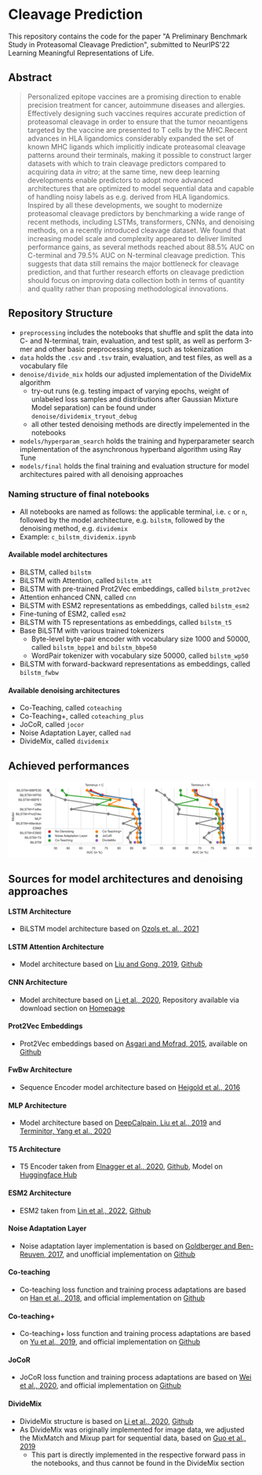 # Cleavage Prediction

This repository contains the code for the paper "A Preliminary Benchmark Study in Proteasomal Cleavage Prediction", submitted to NeurIPS'22 Learning Meaningful Representations of Life.

## Abstract
>Personalized epitope vaccines are a promising direction to enable precision treatment for cancer, autoimmune diseases and allergies. Effectively designing such vaccines requires accurate prediction of proteasomal cleavage in order to ensure that the tumor neoantigens targeted by the vaccine are presented to T cells by the MHC.Recent advances in HLA ligandomics considerably expanded the set of known MHC ligands which implicitly indicate proteasomal cleavage patterns around their terminals, making it possible to construct larger datasets with which to train cleavage predictors compared to acquiring data *in vitro*; at the same time, new deep learning developments enable predictors to adopt more advanced architectures that are optimized to model sequential data and capable of handling noisy labels as e.g. derived from HLA ligandomics. Inspired by all these developments, we sought to modernize proteasomal cleavage predictors by benchmarking a wide range of recent methods, including LSTMs, transformers, CNNs, and denoising methods, on a recently introduced cleavage dataset. We found that increasing model scale and complexity appeared to deliver limited performance gains, as several methods reached about 88.5\% AUC on C-terminal and 79.5\% AUC on N-terminal cleavage prediction. This suggests that data still remains the major bottleneck for cleavage prediction, and that further research efforts on cleavage prediction should focus on improving data collection both in terms of quantity and quality rather than proposing methodological innovations.


## Repository Structure
* `preprocessing` includes the notebooks that shuffle and split the data into C- and N-terminal, train, evaluation, and test split, as well as perform 3-mer and other basic preprocessing steps, such as tokenization
* `data` holds the `.csv` and `.tsv` train, evaluation, and test files, as well as a vocabulary file
* `denoise/divide_mix` holds our adjusted implementation of the DivideMix algorithm
    * try-out runs (e.g. testing impact of varying epochs, weight of unlabeled loss samples and distributions after Gaussian Mixture Model separation) can be found under `denoise/dividemix_tryout_debug`
    * all other tested denoising methods are directly impelemented in the notebooks
* `models/hyperparam_search` holds the training and hyperparameter search implementation of the asynchronous hyperband algorithm using Ray Tune 
* `models/final` holds the final training and evaluation structure for model architectures paired with all denoising approaches

### Naming structure of final notebooks
* All notebooks are named as follows: the applicable terminal, i.e. `c` or `n`, followed by the model architecture, e.g. `bilstm`, followed by the denoising method, e.g. `dividemix`
* Example: `c_bilstm_dividemix.ipynb`

#### Available model architectures
* BiLSTM, called `bilstm`
* BiLSTM with Attention, called `bilstm_att`
* BiLSTM with pre-trained Prot2Vec embeddings, called `bilstm_prot2vec`
* Attention enhanced CNN, called `cnn`
* BiLSTM with ESM2 representations as embeddings, called `bilstm_esm2`
* Fine-tuning of ESM2, called `esm2`
* BiLSTM with T5 representations as embeddings, called `bilstm_t5`
* Base BiLSTM with various trained tokenizers
    * Byte-level byte-pair encoder with vocabulary size 1000 and 50000, called `bilstm_bppe1` and `bilstm_bbpe50`
    * WordPair tokenizer with vocabulary size 50000, called `bilstm_wp50`
* BiLSTM with forward-backward representations as embeddings, called `bilstm_fwbw`

#### Available denoising architectures
* Co-Teaching, called `coteaching`
* Co-Teaching+, called `coteaching_plus`
* JoCoR, called `jocor`
* Noise Adaptation Layer, called `nad`
* DivideMix, called `dividemix`

## Achieved performances
![Performance Comparison of all models and denoising architectures for C- and N-terminal](img/results_point_vertical_combined.png)

## Sources for model architectures and denoising approaches
#### LSTM Architecture
* BiLSTM model architecture based on [Ozols et. al., 2021](https://www.mdpi.com/1422-0067/22/6/3071/htm)

#### LSTM Attention Architecture
* Model architecture based on [Liu and Gong, 2019](https://bmcbioinformatics.biomedcentral.com/counter/pdf/10.1186/s12859-019-3199-1.pdf), [Github](https://github.com/Jiale-Liu/LSTM)

#### CNN Architecture
* Model architecture based on [Li et al., 2020](https://academic.oup.com/bioinformatics/article/36/4/1057/5578482?login=true), Repository available via download section on [Homepage](https://deepcleave.erc.monash.edu/)

#### Prot2Vec Embeddings
* Prot2Vec embeddings based on [Asgari and Mofrad, 2015](https://journals.plos.org/plosone/article?id=10.1371/journal.pone.0141287), available on [Github](https://github.com/ehsanasgari/Deep-Proteomics)

#### FwBw Architecture
* Sequence Encoder model architecture based on [Heigold et al., 2016](https://arxiv.org/abs/1606.06640)

#### MLP Architecture
* Model architecture based on [DeepCalpain, Liu et al., 2019](https://www.frontiersin.org/articles/10.3389/fgene.2019.00715/full) and [Terminitor, Yang et al., 2020](https://www.biorxiv.org/content/10.1101/710699v2)

#### T5 Architecture
* T5 Encoder taken from [Elnagger et al., 2020](https://ieeexplore.ieee.org/document/9477085), [Github](https://github.com/agemagician/ProtTrans), Model on [Huggingface Hub](https://huggingface.co/Rostlab/prot_t5_xl_half_uniref50-enc)

#### ESM2 Architecture
* ESM2 taken from [Lin et al., 2022](https://www.biorxiv.org/content/10.1101/2022.07.20.500902v1), [Github](https://github.com/facebookresearch/esm)

#### Noise Adaptation Layer
* Noise adaptation layer implementation is based on [Goldberger and Ben-Reuven, 2017](https://openreview.net/references/pdf?id=Sk5qglwSl), and unofficial implementation on [Github](https://github.com/Billy1900/Noise-Adaption-Layer)

#### Co-teaching
* Co-teaching loss function and training process adaptations are based on [Han et al., 2018](https://arxiv.org/abs/1804.06872), and official implementation on [Github](https://github.com/bhanML/Co-teaching)

#### Co-teaching+
* Co-teaching+ loss function and training process adaptations are based on [Yu et al., 2019](https://arxiv.org/abs/1901.04215), and official implementation on [Github](https://github.com/xingruiyu/coteaching_plus)

#### JoCoR
* JoCoR loss function and training process adaptations are based on [Wei et al., 2020](https://openaccess.thecvf.com/content_CVPR_2020/html/Wei_Combating_Noisy_Labels_by_Agreement_A_Joint_Training_Method_with_CVPR_2020_paper.html), and official implementation on [Github](https://github.com/hongxin001/JoCoR)

#### DivideMix
* DivideMix structure is based on [Li et al., 2020](https://openreview.net/pdf?id=HJgExaVtwr), [Github](https://github.com/LiJunnan1992/DivideMix)
* As DivideMix was originally implemented for image data, we adjusted the MixMatch and Mixup part for sequential data, based on [Guo et al., 2019](https://arxiv.org/abs/1905.08941)
    * This part is directly implemented in the respective forward pass in the notebooks, and thus cannot be found in the DivideMix section
